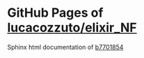 GitHub Pages of [lucacozzuto/elixir_NF](https://github.com/lucacozzuto/elixir_NF.git)
===
Sphinx html documentation of [b7701854](https://github.com/lucacozzuto/elixir_NF/tree/b7701854dd2b6132e39dba031592a2eecfcc7764)
